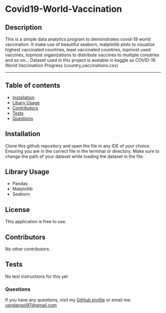 # Covid19-World-Vaccination

## Description
This is a simple data analytics program to demonstrates covid-19 world vaccination. It make use of beautiful seaborn, matplotlib plots to visualize highest vaccinated countries, least vaccinated countries, topmost used vaccines, topmost organizations to distribute vaccines to multiple conutries and so on... Dataset used in this project is avaiable in kaggle as COVID-19 World Vaccinatiion Progress (country_vaccinations.csv)

- - - - 

## Table of contents 

* [Installation](#installation)
* [Libary Usage](#usage)
* [Contributors](#contributors)
* [Tests](#tests)
* [Questions](#questions)

<a name="installation"></a>
## Installation 
Clone this github repository and open the file in any IDE of your choice. Ensuring you are in the correct file in the terminal or directory. Make sure to change the path of your dataset while loading the dataset in the file.

<a name="usage"></a>
## Library Usage
* Pandas
* Matplotlib
* Seaborn


<a name="license"></a>
## License 
This application is free to use.


<a name="contributors"></a>
## Contributors 
No other contributors

<a name="tests"></a>
## Tests 
No test instructions for this yet

<a name="questions"></a>
### Questions

If you have any questions, visit my [GitHub profile](https://www.github.com/usndangol97) or email me: usndangol97@gmail.com

